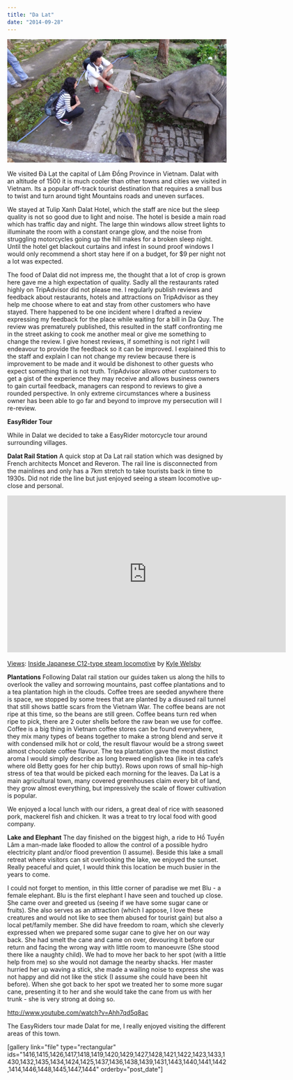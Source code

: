 ```yaml
---
title: "Da Lat"
date: "2014-09-28"
---
```


![](images/DSC01429-1024x575.jpg)

We visited Đà Lạt the capital of Lâm Đồng Province in Vietnam. Dalat with an altitude of 1500 it is much cooler than other towns and cities we visited in Vietnam. Its a popular off-track tourist destination that requires a small bus to twist and turn around tight Mountains roads and uneven surfaces.

We stayed at Tulip Xanh Dalat Hotel, which the staff are nice but the sleep quality is not so good due to light and noise. The hotel is beside a main road which has traffic day and night. The large thin windows allow street lights to illuminate the room with a constant orange glow, and the noise from struggling motorcycles going up the hill makes for a broken sleep night. Until the hotel get blackout curtains and infest in sound proof windows I would only recommend a short stay here if on a budget, for $9 per night not a lot was expected.

The food of Dalat did not impress me, the thought that a lot of crop is grown here gave me a high expectation of quality. Sadly all the restaurants rated highly on TripAdvisor did not please me. I regularly publish reviews and feedback about restaurants, hotels and attractions on TripAdvisor as they help me choose where to eat and stay from other customers who have stayed. There happened to be one incident where I drafted a review expressing my feedback for the place while waiting for a bill in Da Quy. The review was prematurely published, this resulted in the staff confronting me in the street asking to cook me another meal or give me something to change the review. I give honest reviews, if something is not right I will endeavour to provide the feedback so it can be improved. I explained this to the staff and explain I can not change my review because there is improvement to be made and it would be dishonest to other guests who expect something that is not truth. TripAdvisor allows other customers to get a gist of the experience they may receive and allows business owners to gain curtail feedback, managers can respond to reviews to give a rounded perspective. In only extreme circumstances where a business owner has been able to go far and beyond to improve my persecution will I re-review.

**EasyRider Tour**

While in Dalat we decided to take a EasyRider motorcycle tour around surrounding villages.

**Dalat Rail Station** A quick stop at Da Lat rail station which was designed by French architects Moncet and Reveron. The rail line is disconnected from the mainlines and only has a 7km stretch to take tourists back in time to 1930s. Did not ride the line but just enjoyed seeing a steam locomotive up-close and personal.

<iframe src="https://maps.google.com/maps?layer=c&amp;panoid=ZzZKgiujMaAAAAQYn8jLEg&amp;ie=UTF8&amp;source=embed&amp;output=svembed&amp;cbp=13%2C50.02639999999997%2C%2C0%2C0" width="640" height="360" frameborder="0" marginwidth="0" marginheight="0" scrolling="no"></iframe>

[Views](https://www.google.com/maps/views/): [Inside Japanese C12-type steam locomotive](https://www.google.com/maps/views/view/103958417703949399427/gphoto/6073297480946682402) by [Kyle Welsby](https://www.google.com/maps/views/profile/103958417703949399427)

**Plantations** Following Dalat rail station our guides taken us along the hills to overlook the valley and sorrowing mountains, past coffee plantations and to a tea plantation high in the clouds. Coffee trees are seeded anywhere there is space, we stopped by some trees that are planted by a disused rail tunnel that still shows battle scars from the Vietnam War. The coffee beans are not ripe at this time, so the beans are still green. Coffee beans turn red when ripe to pick, there are 2 outer shells before the raw bean we use for coffee. Coffee is a big thing in Vietnam coffee stores can be found everywhere, they mix many types of beans together to make a strong blend and serve it with condensed milk hot or cold, the result flavour would be a strong sweet almost chocolate coffee flavour. The tea plantation gave the most distinct aroma I would simply describe as long brewed english tea (like in tea cafe’s where old Betty goes for her chip butty). Rows upon rows of small hip-high stress of tea that would be picked each morning for the leaves. Da Lat is a main agricultural town, many covered greenhouses claim every bit of land, they grow almost everything, but impressively the scale of flower cultivation is popular.

We enjoyed a local lunch with our riders, a great deal of rice with seasoned pork, mackerel fish and chicken. It was a treat to try local food with good company.

**Lake and Elephant** The day finished on the biggest high, a ride to Hồ Tuyền Lâm a man-made lake flooded to allow the control of a possible hydro electricity plant and/or flood prevention (I assume). Beside this lake a small retreat where visitors can sit overlooking the lake, we enjoyed the sunset. Really peaceful and quiet, I would think this location be much busier in the years to come.

I could not forget to mention, in this little corner of paradise we met Blu - a female elephant. Blu is the first elephant I have seen and touched up close. She came over and greeted us (seeing if we have some sugar cane or fruits). She also serves as an attraction (which I appose, I love these creatures and would not like to see them abused for tourist gain) but also a local pet/family member. She did have freedom to roam, which she cleverly expressed when we prepared some sugar cane to give her on our way back. She had smelt the cane and came on over, devouring it before our return and facing the wrong way with little room to manoeuvre (She stood there like a naughty child). We had to move her back to her spot (with a little help from me) so she would not damage the nearby shacks. Her master hurried her up waving a stick, she made a wailing noise to express she was not happy and did not like the stick (I assume she could have been hit before). When she got back to her spot we treated her to some more sugar cane, presenting it to her and she would take the cane from us with her trunk - she is very strong at doing so.

http://www.youtube.com/watch?v=Ahh7qd5q8ac

The EasyRiders tour made Dalat for me, I really enjoyed visiting the different areas of this town.

\[gallery link="file" type="rectangular" ids="1416,1415,1426,1417,1418,1419,1420,1429,1427,1428,1421,1422,1423,1433,1430,1432,1435,1434,1424,1425,1437,1436,1438,1439,1431,1443,1440,1441,1442,1414,1446,1448,1445,1447,1444" orderby="post\_date"\]
